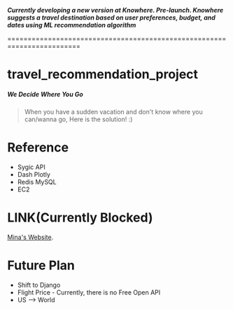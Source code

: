 ***Currently developing a new version at Knowhere. Pre-launch. Knowhere suggests a travel destination based on user preferences, budget, and dates using ML recommendation algorithm***

========================================================================



# travel_recommendation_project

##### We Decide Where You Go
> When you have a sudden vacation and don't know where you can/wanna go, Here is the solution! :)

# Reference
- Sygic API
- Dash Plotly
- Redis MySQL
- EC2

# LINK(Currently Blocked)
[Mina's Website](http://achievermina.ga/apps/search).


# Future Plan
* Shift to Django
* Flight Price - Currently, there is no Free Open API
* US --> World

